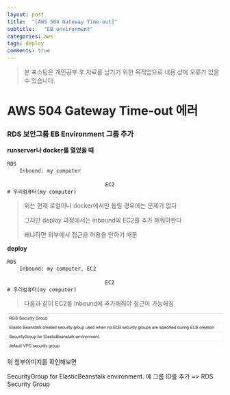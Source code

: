 ```yaml
---
layout: post
title:  "[AWS 504 Gateway Time-out]"
subtitle:   "EB environment"
categories: aws
tags: deploy
comments: true
---
```

> 본 포스팅은 개인공부 후 자료를 남기기 위한 목적임으로 내용 상에 오류가 있을 수 있습니다.

# AWS 504 Gateway Time-out 에러

### RDS 보안그룹 EB Environment 그룹 추가

**runserver나 docker를 열었을 때**

```eb
RDS
	Inbound: my computer

								EC2
# 우리컴퓨터(my computer)

```

> 위는 현재 로컬이나 docker에서만 돌릴 경우에는 문제가 없다
>
> 그치만 deploy 과정에서는 inbound에 EC2를 추가 해줘야한다
>
> 왜냐하면 외부에서 접근을 허용을 안하기 때문

**deploy**

```eb
RDS
	Inbound: my computer, EC2

								EC2
# 우리컴퓨터(my computer)

```

> 다음과 같이 EC2를 Inbound에 추가해줘야 접근이 가능해짐

![EB environment](/assets/img/deploy/eb-environment-01.png)

위 첨부이미지를 확인해보면

SecurityGroup for ElasticBeanstalk environment. 에 그룹 ID를 추가 => RDS Security Group

